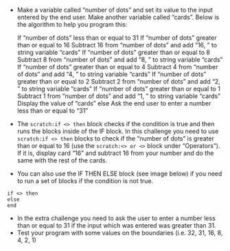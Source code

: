 - Make a variable called “number of dots” and set its value to the input entered by the end user. Make another variable called “cards”. Below is the algorithm to help you program this:

    If “number of dots” less than or equal to 31
      If “number of dots” greater than or equal to 16
        Subtract 16 from “number of dots” and add “16, ” to string variable “cards”
      If “number of dots” greater than or equal to 8
        Subtract 8 from “number of dots” and add “8, ” to string variable “cards”
      If “number of dots” greater than or equal to 4
        Subtract 4 from “number of dots” and add “4, ” to string variable “cards”
      If “number of dots” greater than or equal to 2
        Subtract 2 from “number of dots” and add “2, ” to string variable “cards”
      If “number of dots” greater than or equal to 1
        Subtract 1 from “number of dots” and add “1, ” to string variable “cards”
      Display the value of “cards”
    else
      Ask the end user to enter a number less than or equal to “31”
    

- The `scratch:if <> then` block checks if the condition is true and then runs the blocks inside of the IF block. In this challenge you need to use `scratch:if <> then` blocks to check if the “number of dots” is greater than or equal to 16 (use the `scratch:<> or <>` block under “Operators”). If it is, display card “16” and subtract 16 from your number and do the same with the rest of the cards.
- You can also use the IF THEN ELSE block (see image below) if you need to run a set of blocks if the condition is not true.

```scratch
if <> then
else
end
```

- In the extra challenge you need to ask the user to enter a number less than or equal to 31 if the input which was entered was greater than 31.
- Test your program with some values on the boundaries (i.e. 32, 31, 16, 8, 4, 2, 1)
